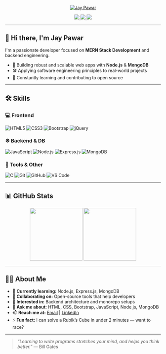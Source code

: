 <!-- Jay Pawar GitHub Profile README -->

<p align="center">
  <a href="https://github.com/jaypawar12">
    <img src="https://readme-typing-svg.demolab.com?font=Tagesschrift&size=35&duration=2000&pause=1000&color=FF0000&center=true&vCenter=true&width=400&lines=Jay+Pawar" alt="Jay Pawar" />
  </a>
</p>

<p align="center">
  <a href="https://www.linkedin.com/in/jay-pawar-6558762b2/">
    <img src="https://img.shields.io/badge/-LinkedIn-blue?logo=linkedin&logoColor=white&style=flat-square" />
  </a>
  <a href="mailto:pawarjay684@gmail.com">
    <img src="https://img.shields.io/badge/Gmail-D14836?style=flat-square&logo=gmail&logoColor=white" />
  </a>
  <img src="https://img.shields.io/badge/Portfolio-Coming%20Soon-lightgrey?style=flat-square" />
</p>

---

## 👋 Hi there, I'm Jay Pawar

I'm a passionate developer focused on **MERN Stack Development** and backend engineering.

- 🚀 Building robust and scalable web apps with **Node.js** & **MongoDB**
- 🛠️ Applying software engineering principles to real-world projects
- 🌱 Constantly learning and contributing to open source

---

## 🛠️ Skills

### 💻 Frontend
![HTML5](https://img.shields.io/badge/-HTML5-E34F26?logo=html5&logoColor=white)
![CSS3](https://img.shields.io/badge/-CSS3-1572B6?logo=css3&logoColor=white)
![Bootstrap](https://img.shields.io/badge/-Bootstrap-7952B3?logo=bootstrap&logoColor=white)
![jQuery](https://img.shields.io/badge/-jQuery-0769AD?logo=jquery&logoColor=white)

### ⚙️ Backend & DB
![JavaScript](https://img.shields.io/badge/-JavaScript-F7DF1E?logo=javascript&logoColor=black)
![Node.js](https://img.shields.io/badge/-Node.js-339933?logo=node.js&logoColor=white)
![Express.js](https://img.shields.io/badge/-Express.js-000000?logo=express&logoColor=white)
![MongoDB](https://img.shields.io/badge/-MongoDB-47A248?logo=mongodb&logoColor=white)

### 🧰 Tools & Other
![C](https://img.shields.io/badge/-C-00599C?logo=c&logoColor=white)
![Git](https://img.shields.io/badge/-Git-F05032?logo=git&logoColor=white)
![GitHub](https://img.shields.io/badge/-GitHub-181717?logo=github&logoColor=white)
![VS Code](https://img.shields.io/badge/-VS%20Code-007ACC?logo=visual-studio-code&logoColor=white)

---

## 📊 GitHub Stats

<p align="center">
  <img src="https://github-readme-stats.vercel.app/api?username=jaypawar12&show_icons=true&theme=radical" height="170" />
  <img src="https://github-readme-stats.vercel.app/api/top-langs/?username=jaypawar12&layout=compact&theme=radical" height="170" />
</p>

---

## 👨‍💻 About Me

- 🌱 **Currently learning:** Node.js, Express.js, MongoDB  
- 🤝 **Collaborating on:** Open-source tools that help developers  
- 🧠 **Interested in:** Backend architecture and monorepo setups  
- 💬 **Ask me about:** HTML, CSS, Bootstrap, JavaScript, Node.js, MongoDB  
- 📫 **Reach me at:** [Email](mailto:pawarjay684@gmail.com) | [LinkedIn](https://www.linkedin.com/in/jay-pawar-6558762b2/)  
- ⚡ **Fun fact:** I can solve a Rubik’s Cube in under 2 minutes — want to race?

---

> *“Learning to write programs stretches your mind, and helps you think better.”* — Bill Gates
